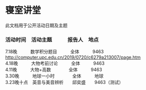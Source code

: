 # 寝室讲堂
此文档用于公开活动日期及主题
### 活动时间　活动主题　　　报告人　地点
7.18晚　　　数学积分题目　　　全体　　　9463  http://computer.upc.edu.cn/2019/0720/c6279a213007/page.htm  
4.18晚　　　大物考前讨论　　　全体　　　9463  
4.11晚　　　大物+高数　　　　全体　　　9463    
3.30晚　　　地球一小时　　　　全体　　　地球    
3.23晚十点　英音与美音辨析　　邱奕盛　　9463（测试）    

